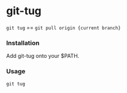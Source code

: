 git-tug
=======

`git tug` == `git pull origin {current branch}`

### Installation

Add git-tug onto your $PATH.

### Usage

`git tug`
